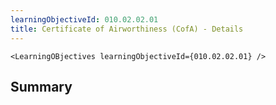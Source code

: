 ```yaml
---
learningObjectiveId: 010.02.02.01
title: Certificate of Airworthiness (CofA) - Details
---
```


```tsx eval
<LearningOBjectives learningObjectiveId={010.02.02.01} />
```

## Summary
